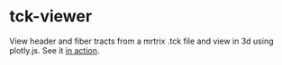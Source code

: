 # tck-viewer
View header and fiber tracts from a mrtrix .tck file and view in 3d using plotly.js.
See it <a href="https://rbakker.github.io/tck-viewer/">in action</a>.
